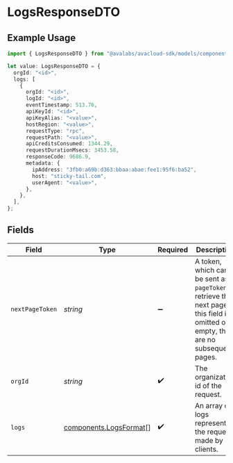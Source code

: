 # LogsResponseDTO

## Example Usage

```typescript
import { LogsResponseDTO } from "@avalabs/avacloud-sdk/models/components";

let value: LogsResponseDTO = {
  orgId: "<id>",
  logs: [
    {
      orgId: "<id>",
      logId: "<id>",
      eventTimestamp: 513.76,
      apiKeyId: "<id>",
      apiKeyAlias: "<value>",
      hostRegion: "<value>",
      requestType: "rpc",
      requestPath: "<value>",
      apiCreditsConsumed: 1344.29,
      requestDurationMsecs: 3453.58,
      responseCode: 9686.9,
      metadata: {
        ipAddress: "3fb0:a69b:d363:bbaa:abae:fee1:95f6:ba52",
        host: "sticky-tail.com",
        userAgent: "<value>",
      },
    },
  ],
};
```

## Fields

| Field                                                                                                                                  | Type                                                                                                                                   | Required                                                                                                                               | Description                                                                                                                            |
| -------------------------------------------------------------------------------------------------------------------------------------- | -------------------------------------------------------------------------------------------------------------------------------------- | -------------------------------------------------------------------------------------------------------------------------------------- | -------------------------------------------------------------------------------------------------------------------------------------- |
| `nextPageToken`                                                                                                                        | *string*                                                                                                                               | :heavy_minus_sign:                                                                                                                     | A token, which can be sent as `pageToken` to retrieve the next page. If this field is omitted or empty, there are no subsequent pages. |
| `orgId`                                                                                                                                | *string*                                                                                                                               | :heavy_check_mark:                                                                                                                     | The organization id of the request.                                                                                                    |
| `logs`                                                                                                                                 | [components.LogsFormat](../../models/components/logsformat.md)[]                                                                       | :heavy_check_mark:                                                                                                                     | An array of logs representing the requests made by clients.                                                                            |